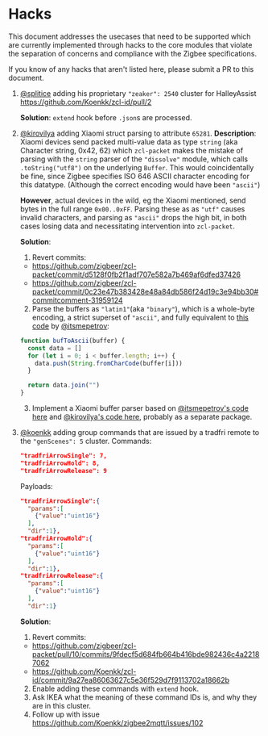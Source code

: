 # Hacks

This document addresses the usecases that need to be supported which are currently implemented through hacks to the core modules that violate the separation of concerns and compliance with the Zigbee specifications.

If you know of any hacks that aren't listed here, please submit a PR to this document.

1. [@splitice] adding his proprietary `"zeaker": 2540` cluster for HalleyAssist https://github.com/Koenkk/zcl-id/pull/2

   **Solution**: `extend` hook before `.json`s are processed.

1. [@kirovilya] adding Xiaomi struct parsing to attribute `65281`.
   **Description**: Xiaomi devices send packed multi-value data as type `string` (aka Character string, 0x42, 62) which `zcl-packet` makes the mistake of parsing with the `string` parser of the `"dissolve"` module, which calls `.toString("utf8")` on the underlying `Buffer`. This would coincidentally be fine, since Zigbee specifies ISO 646 ASCII character encoding for this datatype. (Although the correct encoding would have been `"ascii"`)

   **However**, actual devices in the wild, eg the Xiaomi mentioned, send bytes in the full range `0x00..0xFF`. Parsing these as as `"utf"` causes invalid characters, and parsing as `"ascii"` drops the high bit, in both cases losing data and necessitating intervention into `zcl-packet`.

   **Solution**:

   1. Revert commits:

   - https://github.com/zigbeer/zcl-packet/commit/d5128f0fb2f1adf707e582a7b469af6dfed37426
   - https://github.com/zigbeer/zcl-packet/commit/0c23e47b383428e48a84db586f24d19c3e94bb30#commitcomment-31959124

   2. Parse the buffers as `"latin1"`(aka `"binary"`), which is a whole-byte encoding, a strict superset of `"ascii"`, and fully equivalent to [this code](https://github.com/open-zigbee/zigbee-bridge-packet/commit/dc2e8711a336020c18da0545144e666de7903718) by [@itsmepetrov]:

   ```js
   function bufToAscii(buffer) {
     const data = []
     for (let i = 0; i < buffer.length; i++) {
       data.push(String.fromCharCode(buffer[i]))
     }

     return data.join("")
   }
   ```

   3. Implement a Xiaomi buffer parser based on [@itsmepetrov's code here](https://github.com/itsmepetrov/homebridge-zigbee/blob/10cee93e40f875180c1d884feaea296457ea37c8/lib/utils/xiaomi.js#L4-L16) and [@kirovilya's code here](https://github.com/zigbeer/zcl-packet/blob/3dca38f46e97768d377496768f75158b84aed592/lib/foundation.js#L648-L675), probably as a separate package.

1. [@koenkk] adding group commands that are issued by a tradfri remote to the `"genScenes": 5` cluster.
   Commands:

   ```json
   "tradfriArrowSingle": 7,
   "tradfriArrowHold": 8,
   "tradfriArrowRelease": 9
   ```

   Payloads:

   ```json
   "tradfriArrowSingle":{
     "params":[
       {"value":"uint16"}
     ],
     "dir":1},
   "tradfriArrowHold":{
     "params":[
       {"value":"uint16"}
     ],
     "dir":1},
   "tradfriArrowRelease":{
     "params":[
       {"value":"uint16"}
     ],
     "dir":1}
   ```

   **Solution**:

   1. Revert commits:

   - https://github.com/zigbeer/zcl-packet/pull/10/commits/9fdecf5d684fb664b416bde982436c4a22187062
   - https://github.com/Koenkk/zcl-id/commit/9a27ea86063627c5e36f529d7f9113702a18662b

   2. Enable adding these commands with `extend` hook.
   3. Ask IKEA what the meaning of these command IDs is, and why they are in this cluster.
   4. Follow up with issue https://github.com/Koenkk/zigbee2mqtt/issues/102


[@splitice]: https://github.com/splitice
[@kirovilya]: https://github.com/kirovilya
[@itsmepetrov]: https://github.com/itsmepetrov
[@koenkk]: https://github.com/Koenkk
